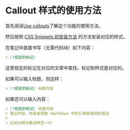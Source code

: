 # Callout 样式的使用方法

首先阅读[Use callouts](https://help.obsidian.md/How+to/Use+callouts)了解这个功能的使用方法。

然后按照 [CSS Snippets 的安装方法](Install-CSS-Snippets.md) 的方法安装对应的样式。

在笔记中直接书写（无需代码块）如下内容：

```markdown
> [!规定的标记]
```

这里规定的标记在对应的文章中查找，标记和样式是对应的。

如果可以输入标题，则这样：

```markdown
> [!规定的标记] 标题内容
```

如果还可以输入内容：

```markdown
> [!规定的标记] 标题内容
> 笔记内容，你会发现和 markdown 中的引用是相同的语法
> 
> 比如分段也是这样空一行
```
